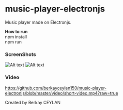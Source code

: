# music-player-electronjs
 Music player made on Electronjs.

**How to run** <br/>
npm install <br/>
npm run <br/>

### ScreenShots

![Alt text](https://github.com/berkayceylan150/music-player-electronjs/blob/master/screenshots/ss-1.PNG?raw=true "ScreenShot1")
![Alt text](https://github.com/berkayceylan150/music-player-electronjs/blob/master/screenshots/ss-1.PNG?raw=true "ScreenShot2")

### Video
https://github.com/berkayceylan150/music-player-electronjs/blob/master/video/short-video.mp4?raw=true


Created by Berkay CEYLAN
